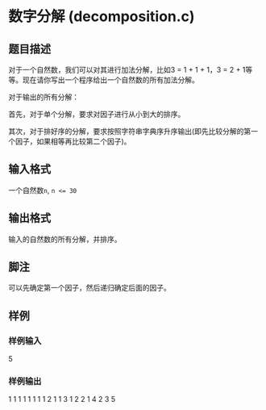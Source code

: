 # 数字分解 (decomposition.c)

## 题目描述

对于一个自然数，我们可以对其进行加法分解，比如3 = 1 + 1 + 1，3 = 2 + 1等等。现在请你写出一个程序给出一个自然数的所有加法分解。

对于输出的所有分解：

首先，对于单个分解，要求对因子进行从小到大的排序。

其次，对于排好序的分解，要求按照字符串字典序升序输出(即先比较分解的第一个因子，如果相等再比较第二个因子)。

## 输入格式

一个自然数`n`, `n <= 30`

## 输出格式

输入的自然数的所有分解，并排序。

## 脚注

可以先确定第一个因子，然后递归确定后面的因子。

## 样例

### 样例输入

5

### 样例输出

1 1 1 1 1
1 1 1 2
1 1 3
1 2 2
1 4
2 3
5
